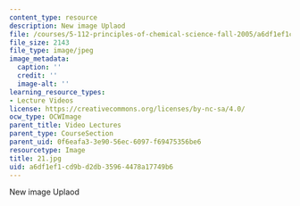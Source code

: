 ```yaml
---
content_type: resource
description: New image Uplaod
file: /courses/5-112-principles-of-chemical-science-fall-2005/a6df1ef1cd9bd2db35964478a17749b6_21.jpg
file_size: 2143
file_type: image/jpeg
image_metadata:
  caption: ''
  credit: ''
  image-alt: ''
learning_resource_types:
- Lecture Videos
license: https://creativecommons.org/licenses/by-nc-sa/4.0/
ocw_type: OCWImage
parent_title: Video Lectures
parent_type: CourseSection
parent_uid: 0f6eafa3-3e90-56ec-6097-f69475356be6
resourcetype: Image
title: 21.jpg
uid: a6df1ef1-cd9b-d2db-3596-4478a17749b6
---
```

New image Uplaod